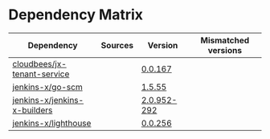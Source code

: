 # Dependency Matrix

Dependency | Sources | Version | Mismatched versions
---------- | ------- | ------- | -------------------
[cloudbees/jx-tenant-service](https://github.com/cloudbees/jx-tenant-service) |  | [0.0.167](https://github.com/cloudbees/jx-tenant-service/releases/tag/v0.0.167) | 
[jenkins-x/go-scm](https://github.com/jenkins-x/go-scm) |  | [1.5.55]() | 
[jenkins-x/jenkins-x-builders](https://github.com/jenkins-x/jenkins-x-builders) |  | [2.0.952-292]() | 
[jenkins-x/lighthouse](https://github.com/jenkins-x/lighthouse) |  | [0.0.256]() | 
